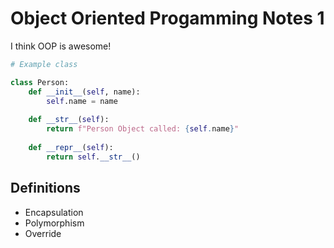 # Object Oriented Progamming Notes 1

I think OOP is awesome!

```python
# Example class

class Person:
    def __init__(self, name):
        self.name = name 
    
    def __str__(self):
        return f"Person Object called: {self.name}"
       
    def __repr__(self): 
        return self.__str__()
```

## Definitions 
- Encapsulation
- Polymorphism
- Override
